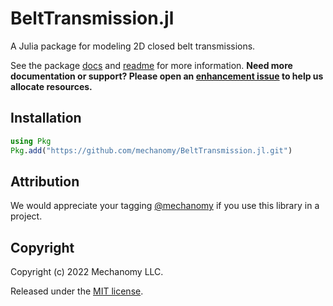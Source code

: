 # BeltTransmission.jl
A Julia package for modeling 2D closed belt transmissions.

See the package [docs](https://mechanomy.github.io/BeltTransmission.jl/dev/) and [readme](https://github.com/mechanomy/BeltTransmission.jl) for more information.
**Need more documentation or support? Please open an [enhancement issue](https://github.com/mechanomy/BeltTransmission.jl/issues/new?labels=enhancement) to help us allocate resources.**

## Installation
```julia
using Pkg
Pkg.add("https://github.com/mechanomy/BeltTransmission.jl.git")
```

## Attribution
We would appreciate your tagging [@mechanomy](https://mechanomy.com/posts/220427_followingMechanomy/) if you use this library in a project.


## Copyright
Copyright (c) 2022 Mechanomy LLC.

Released under the [MIT license](license.md).
